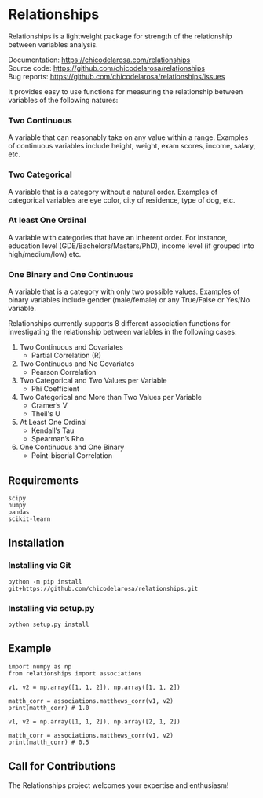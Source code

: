 # Relationships
Relationships is a lightweight package for strength of the relationship between variables analysis.

Documentation: https://chicodelarosa.com/relationships \
Source code: https://github.com/chicodelarosa/relationships \
Bug reports: https://github.com/chicodelarosa/relationships/issues

It provides easy to use functions for measuring the relationship between variables of the following natures:

### Two Continuous
A variable that can reasonably take on any value within a range. Examples of continuous variables include height, weight, exam scores, income, salary, etc.

### Two Categorical
A variable that is a category without a natural order. Examples of categorical variables are eye color, city of residence, type of dog, etc.

### At least One Ordinal
A variable with categories that have an inherent order. For instance, education level (GDE/Bachelors/Masters/PhD), income level (if grouped into high/medium/low) etc.

### One Binary and One Continuous
A variable that is a category with only two possible values. Examples of binary variables include gender (male/female) or any True/False or Yes/No variable.

Relationships currently supports 8 different association functions for investigating the relationship between variables in the following cases:

1. Two Continuous and Covariates
   * Partial Correlation (R)
2. Two Continuous and No Covariates
   * Pearson Correlation
3. Two Categorical and Two Values per Variable
   * Phi Coefficient
4. Two Categorical and More than Two Values per Variable
   * Cramer’s V
   * Theil's U
5. At Least One Ordinal
   * Kendall’s Tau
   * Spearman’s Rho
6. One Continuous and One Binary
   * Point-biserial Correlation

## Requirements
    scipy
    numpy
    pandas
    scikit-learn

## Installation
### Installing via Git
    python -m pip install git+https://github.com/chicodelarosa/relationships.git

### Installing via setup.py
    python setup.py install

## Example
    import numpy as np
    from relationships import associations
    
    v1, v2 = np.array([1, 1, 2]), np.array([1, 1, 2])

    matth_corr = associations.matthews_corr(v1, v2)
    print(matth_corr) # 1.0

    v1, v2 = np.array([1, 1, 2]), np.array([2, 1, 2])

    matth_corr = associations.matthews_corr(v1, v2)
    print(matth_corr) # 0.5

## Call for Contributions
The Relationships project welcomes your expertise and enthusiasm!